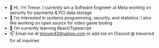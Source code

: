 - 👋 Hi, I’m Trevor. I currently am a Software Engineer at Meta working on security for payments & PCI data storage
- 👀 I’m interested in systems programming, security, and statistics. I also like working on open source for video game tooling
- 🌱 I’m currently learning React/Typescript
- 📫 Email me at tmoyer43@yahoo.com or add me on Discord @ trevorm4 for all inquiries

<!---
trevorm4/trevorm4 is a ✨ special ✨ repository because its `README.md` (this file) appears on your GitHub profile.
You can click the Preview link to take a look at your changes.
--->
